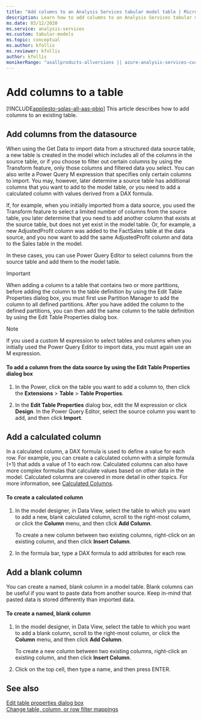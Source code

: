 ```yaml
---
title: "Add columns to an Analysis Services tabular model table | Microsoft Docs"
description: Learn how to add columns to an Analysis Services tabular model table.
ms.date: 03/12/2020
ms.service: analysis-services
ms.custom: tabular-models
ms.topic: conceptual
ms.author: kfollis
ms.reviewer: kfollis
author: kfollis
monikerRange: "asallproducts-allversions || azure-analysis-services-current || power-bi-premium-current || >= sql-analysis-services-2016"
---
```

# Add columns to a table

[!INCLUDE[appliesto-sqlas-all-aas-pbip](../includes/appliesto-sqlas-all-aas-pbip.md)]
  This article describes how to add columns to an existing table.  
  
## Add columns from the datasource

 When using the Get Data to import data from a structured data source table, a new table is created in the model which includes all of the columns in the source table, or if you choose to filter out certain columns by using the Transform feature, only those columns and filtered data you select. You can also write a Power Query M expression that specifies only certain columns to import. You may, however, later determine a source table has additional columns that you want to add to the model table, or you need to add a calculated column with values derived from a DAX formula.  
  
 If, for example, when you initially imported from a data source, you used the Transform feature to select a limited number of columns from the source table, you later determine that you need to add another column that exists at the source table, but does not yet exist in the model table. Or, for example, a new AdjustedProfit column was added to the FactSales table at the data source, and you now want to add the same AdjustedProfit column and data to the Sales table in the model.  
  
 In these cases, you can use Power Query Editor to select columns from the source table and add them to the model table. 
  
> [!IMPORTANT]  
>  When adding a column to a table that contains two or more partitions, before adding the column to the table definition by using the Edit Table Properties dialog box, you must first use Partition Manager to add the column to all defined partitions. After you have added the column to the defined partitions, you can then add the same column to the table definition by using the Edit Table Properties dialog box.  
  
> [!NOTE]  
>  If you used a custom M expression to select tables and columns when you initially used the Power Query Editor to import data, you must again use an M expression.  
  
#### To add a column from the data source by using the Edit Table Properties dialog box
  
1.  In the Power, click on the table you want to add a column to, then click the **Extensions** > **Table** > **Table Properties**.  
  
2.  In the **Edit Table Properties** dialog box, edit the M expression or click **Design**. In the Power Query Editor, select the source column you want to add, and then click **Import**.
  
## Add a calculated column
 In a calculated column, a DAX formula is used to define a value for each row. For example, you can create a calculated column with a simple formula (=1) that adds a value of 1 to each row. Calculated columns can also have more complex formulas that calculate values based on other data in the model. Calculated columns are covered in more detail in other topics. For more information, see [Calculated Columns](../../analysis-services/tabular-models/ssas-calculated-columns.md).  
  
#### To create a calculated column
  
1.  In the model designer, in Data View, select the table to which you want to add a new, blank calculated column, scroll to the right-most column, or click the **Column** menu, and then click **Add Column**.  
  
     To create a new column between two existing columns, right-click on an existing column, and then click **Insert Column**.  
  
2.  In the formula bar, type a DAX formula to add attributes for each row.  
  
## Add a blank column

 You can create a named, blank column in a model table. Blank columns can be useful if you want to paste data from another source. Keep in-mind that pasted data is stored differently than imported data.  
  
#### To create a named, blank column
  
1.  In the model designer, in Data View, select the table to which you want to add a blank column, scroll to the right-most column, or click the **Column** menu, and then click **Add Column**.  
  
     To create a new column between two existing columns, right-click an existing column, and then click **Insert Column**.  
  
2.  Click on the top cell, then type a name, and then press ENTER.  
  
## See also

 [Edit table properties dialog box](../analysis-services-overview.md?viewFallbackFrom=sql-server-ver15)   
 [Change table, column, or row filter mappings](../../analysis-services/tabular-models/change-table-column-or-row-filter-mappings-ssas-tabular.md)  
  
